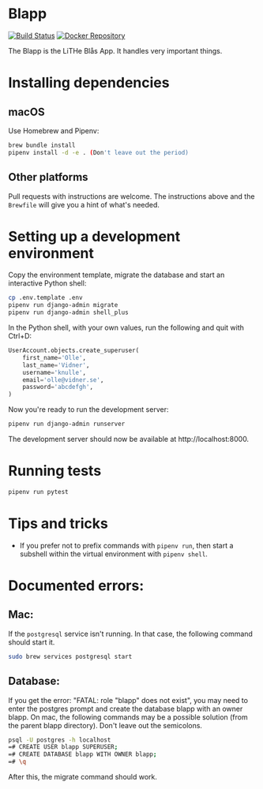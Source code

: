 Blapp
=====
[![Build Status](https://travis-ci.org/litheblas/blapp.svg?branch=master)](https://travis-ci.org/litheblas/blapp)
[![Docker Repository](https://quay.io/repository/litheblas/blapp/status "Docker Repository")](https://quay.io/repository/litheblas/blapp)

The Blapp is the LiTHe Blås App. It handles very important things.

# Installing dependencies
## macOS
Use Homebrew and Pipenv:
```sh
brew bundle install
pipenv install -d -e . (Don't leave out the period)
```

## Other platforms
Pull requests with instructions are welcome. The instructions above and the
`Brewfile` will give you a hint of what's needed.

# Setting up a development environment
Copy the environment template, migrate the database and start an interactive
Python shell:
```sh
cp .env.template .env
pipenv run django-admin migrate
pipenv run django-admin shell_plus
```

In the Python shell, with your own values, run the following and quit with Ctrl+D:
```py
UserAccount.objects.create_superuser(
    first_name='Olle',
    last_name='Vidner',
    username='knulle',
    email='olle@vidner.se',
    password='abcdefgh',
)
```

Now you're ready to run the development server:
```sh
pipenv run django-admin runserver
```

The development server should now be available at http://localhost:8000.

# Running tests
```sh
pipenv run pytest
```

# Tips and tricks
* If you prefer not to prefix commands with `pipenv run`, then start a subshell
within the virtual environment with `pipenv shell`.

# Documented errors:

## Mac:

If the `postgresql` service isn't running. In that case, the following command should start it.
```sh
sudo brew services postgresql start
```

## Database:

If you get the error: "FATAL: role "blapp" does not exist", you may need to enter the postgres prompt and create the database blapp with an owner blapp. On mac, the following commands may be a possible solution (from the parent blapp directory). Don't leave out the semicolons.
```sh
psql -U postgres -h localhost
=# CREATE USER blapp SUPERUSER;
=# CREATE DATABASE blapp WITH OWNER blapp;
=# \q
```
After this, the migrate command should work.